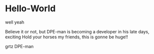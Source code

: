 # Hello-World
well yeah

Believe it or not, but DPE-man is becoming a developer in his late days, exciting
Hold your horses my friends, this is gonne be huge!!

grtz
DPE-man
